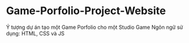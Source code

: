 # Game-Porfolio-Project-Website
Ý tượng dự án tạo một Game Porfolio cho một Studio Game
Ngôn ngữ sử dụng: HTML, CSS và JS


